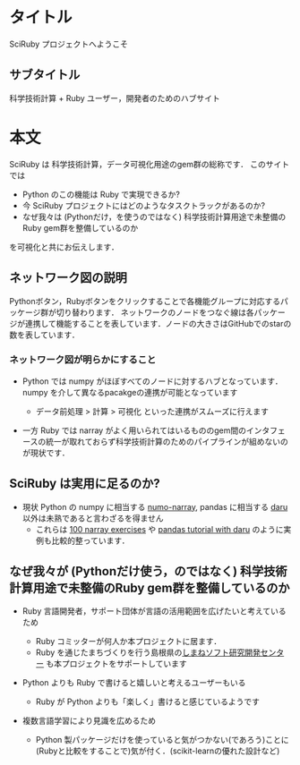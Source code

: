 # タイトル
SciRuby プロジェクトへようこそ
## サブタイトル
科学技術計算 + Ruby ユーザー，開発者のためのハブサイト

# 本文
SciRuby は 科学技術計算，データ可視化用途のgem群の総称です．
このサイトでは

- Python のこの機能は Ruby で実現できるか?
- 今 SciRuby プロジェクトにはどのようなタスクトラックがあるのか?
- なぜ我々は (Pythonだけ，を使うのではなく) 科学技術計算用途で未整備のRuby gem群を整備しているのか

を可視化と共にお伝えします．

## ネットワーク図の説明
Pythonボタン，Rubyボタンをクリックすることで各機能グループに対応するパッケージ群が切り替わります．
ネットワークのノードをつなぐ線は各パッケージが連携して機能することを表しています．ノードの大きさはGitHubでのstarの数を表しています．

### ネットワーク図が明らかにすること

- Python では numpy がほぼすべてのノードに対するハブとなっています．numpy を介して異なるpacakgeの連携が可能となっています
  - データ前処理 > 計算 > 可視化 といった連携がスムーズに行えます

- 一方 Ruby では narray がよく用いられてはいるもののgem間のインタフェースの統一が取れておらず科学技術計算のためのパイプラインが組めないのが現状です．

## SciRuby は実用に足るのか?
- 現状 Python の numpy に相当する [numo-narray](https://rubygems.org/gems/numo-narray/), pandas に相当する [daru](https://rubygems.org/gems/daru) 以外は未熟であると言わざるを得ません
  - これらは [100 narray exercises](https://github.com/ruby-numo/narray/wiki/100-narray-exercises) や [pandas tutorial with daru](https://github.com/sciruby-jp/survey) のように実例も比較的整っています．

## なぜ我々が (Pythonだけ使う，のではなく) 科学技術計算用途で未整備のRuby gem群を整備しているのか

- Ruby 言語開発者，サポート団体が言語の活用範囲を広げたいと考えているため
  - Ruby コミッターが何人か本プロジェクトに居ます．
  - Ruby を通じたまちづくりを行う島根県の[しまねソフト研究開発センター](http://www.s-itoc.jp/) も本プロジェクトをサポートしています

- Python よりも Ruby で書けると嬉しいと考えるユーザーもいる
  - Ruby が Python よりも「楽しく」書けると感じているようです

- 複数言語学習により見識を広めるため
  - Python 製パッケージだけを使っていると気がつかない(であろう)ことに(Rubyと比較をすることで)気が付く．(scikit-learnの優れた設計など)
